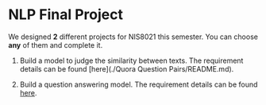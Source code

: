 # NLP Final Project
We designed **2** different projects for NIS8021 this semester. You can choose **any** of them and complete it.

1.    Build a model to judge the similarity between texts. The requirement details can be found [here](./Quora Question Pairs/README.md).

2.    Build a question answering model. The requirement details can be found [here](SQuAD/README.md).